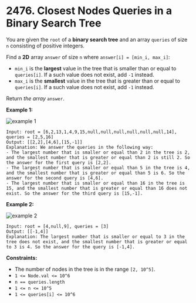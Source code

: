 # 2476. Closest Nodes Queries in a Binary Search Tree

You are given the `root` of a **binary search tree** and an array `queries` of size `n` consisting of positive integers.

Find a **2D** array `answer` of size `n` where `answer[i] = [min_i, max_i]`:

- `min_i` is the **largest** value in the tree that is smaller than or equal to `queries[i]`. If a such value does not exist, add `-1` instead.
- `max_i` is the **smallest** value in the tree that is greater than or equal to `queries[i]`. If a such value does not exist, add `-1` instead.

Return *the array* `answer`.

**Example 1:**

![example 1](https://assets.leetcode.com/uploads/2022/09/28/bstreeedrawioo.png)

```()
Input: root = [6,2,13,1,4,9,15,null,null,null,null,null,null,14], queries = [2,5,16]
Output: [[2,2],[4,6],[15,-1]]
Explanation: We answer the queries in the following way:
- The largest number that is smaller or equal than 2 in the tree is 2, and the smallest number that is greater or equal than 2 is still 2. So the answer for the first query is [2,2].
- The largest number that is smaller or equal than 5 in the tree is 4, and the smallest number that is greater or equal than 5 is 6. So the answer for the second query is [4,6].
- The largest number that is smaller or equal than 16 in the tree is 15, and the smallest number that is greater or equal than 16 does not exist. So the answer for the third query is [15,-1].
```

**Example 2:**

![example 2](https://assets.leetcode.com/uploads/2022/09/28/bstttreee.png)

```()
Input: root = [4,null,9], queries = [3]
Output: [[-1,4]]
Explanation: The largest number that is smaller or equal to 3 in the tree does not exist, and the smallest number that is greater or equal to 3 is 4. So the answer for the query is [-1,4].
```

**Constraints:**

- The number of nodes in the tree is in the range `[2, 10^5]`.
- `1 <= Node.val <= 10^6`
- `n == queries.length`
- `1 <= n <= 10^5`
- `1 <= queries[i] <= 10^6`
